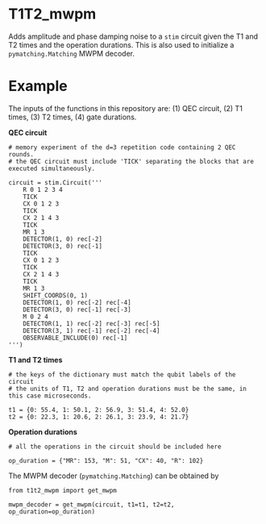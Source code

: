 # T1T2_mwpm
Adds amplitude and phase damping noise to a `stim` circuit given the T1 and T2 times and the operation durations. This is also used to initialize a `pymatching.Matching` MWPM decoder. 

# Example

The inputs of the functions in this repository are: (1) QEC circuit, (2) T1 times, (3) T2 times, (4) gate durations. 

**QEC circuit**
```
# memory experiment of the d=3 repetition code containing 2 QEC rounds. 
# the QEC circuit must include 'TICK' separating the blocks that are executed simultaneously. 

circuit = stim.Circuit('''
    R 0 1 2 3 4
    TICK
    CX 0 1 2 3
    TICK
    CX 2 1 4 3
    TICK
    MR 1 3
    DETECTOR(1, 0) rec[-2]
    DETECTOR(3, 0) rec[-1]
    TICK
    CX 0 1 2 3
    TICK
    CX 2 1 4 3
    TICK
    MR 1 3
    SHIFT_COORDS(0, 1)
    DETECTOR(1, 0) rec[-2] rec[-4]
    DETECTOR(3, 0) rec[-1] rec[-3]
    M 0 2 4
    DETECTOR(1, 1) rec[-2] rec[-3] rec[-5]
    DETECTOR(3, 1) rec[-1] rec[-2] rec[-4]
    OBSERVABLE_INCLUDE(0) rec[-1]
''')
```

**T1 and T2 times**
```
# the keys of the dictionary must match the qubit labels of the circuit
# the units of T1, T2 and operation durations must be the same, in this case microseconds. 

t1 = {0: 55.4, 1: 50.1, 2: 56.9, 3: 51.4, 4: 52.0}
t2 = {0: 22.3, 1: 20.6, 2: 26.1, 3: 23.9, 4: 21.7}
```

**Operation durations**
```
# all the operations in the circuit should be included here

op_duration = {"MR": 153, "M": 51, "CX": 40, "R": 102}
```

The MWPM decoder (`pymatching.Matching`) can be obtained by
```
from t1t2_mwpm import get_mwpm

mwpm_decoder = get_mwpm(circuit, t1=t1, t2=t2, op_duration=op_duration)
```